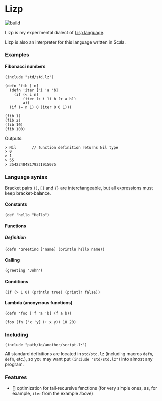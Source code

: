 # Lizp

[![build](https://img.shields.io/github/actions/workflow/status/wlad031/lizp/scala.yml?label=CI&logo=GitHub&style=flat-square)](https://github.com/wlad031/lizp/actions)


Lizp is my experimental dialect of [Lisp language](https://en.wikipedia.org/wiki/Lisp_(programming_language)).

Lizp is also an interpreter for this language written in Scala.

### Examples

#### Fibonacci numbers
```
(include "std/std.lz")

(defn 'fib ['n]
  (defn 'iter ['i 'a 'b]
    (if (< i n) 
        (iter (+ i 1) b (+ a b))
        a))
  (if (= n 1) 0 (iter 0 0 1)))

(fib 1)
(fib 2)
(fib 10)
(fib 100)
```
Outputs:
```
> Nil       // function definition returns Nil type
> 0
> 1
> 55
> 354224848179261915075
```

### Language syntax

Bracket pairs `()`, `[]` and `{}` are interchangeable, but all expressions must keep bracket-balance.

#### Constants
```
(def 'hello "Hello")
```

#### Functions

##### Definition
```
(defn 'greeting ['name] (println hello name))
```

#### Calling
```
(greeting "John")
```

#### Conditions
```
(if (> 1 0) (println true) (println false))
```

#### Lambda (anonymous functions)
```
(defn 'foo ['f 'a 'b] (f a b))

(foo (fn ['x 'y] (+ x y)) 10 20)
```

### Including
```
(include "path/to/another/script.lz")
```

All standard definitions are located in `std/std.lz` (including macros `defn`, `defm`, etc.), so you may want put `(include "std/std.lz")` into almost any program.


### Features

- [] optimization for tail-recursive functions (for very simple ones, as, for example, `iter` from the example above)

